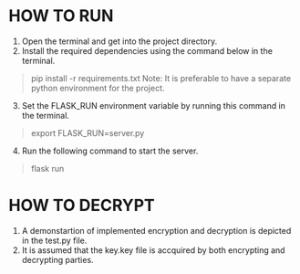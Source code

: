 # HOW TO RUN
1. Open the terminal and get into the project directory.
2. Install the required dependencies using the command below in the terminal.
> pip install -r requirements.txt
Note: It is preferable to have a separate python environment for the project.
3. Set the FLASK_RUN environment variable by running this command in the terminal. 
> export FLASK_RUN=server.py
4. Run the following command to start the server. 
> flask run

# HOW TO DECRYPT
1. A demonstartion of implemented encryption and decryption is depicted in the test.py file.
2. It is assumed that the key.key file is accquired by both encrypting and decrypting parties.